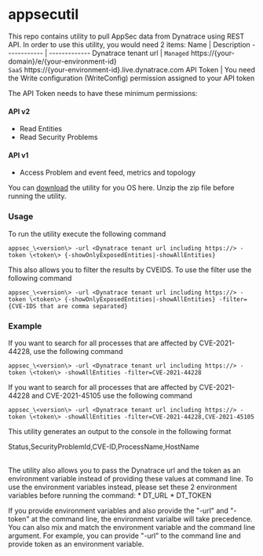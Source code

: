 # appsecutil
This repo contains utility to pull AppSec data from Dynatrace using REST API.
In order to use this utility, you would need 2 items:
Name | Description
------------ | -------------
Dynatrace tenant url | `Managed` https://{your-domain}/e/{your-environment-id}  <br/>`SaaS` https://{your-environment-id}.live.dynatrace.com
API Token | You need the Write configuration (WriteConfig) permission assigned to your API token  

The API Token needs to have these minimum permissions:
#### API v2
* Read Entities
* Read Security Problems

#### API v1
* Access Problem and event feed, metrics and topology

You can [download](https://github.com/dynatrace-ext/AppSecUtil/releases/latest) the utility for you OS here. Unzip the zip file before running the utility.

### Usage
To run the utility execute the following command
```$xslt
appsec_\<version\> -url <Dynatrace tenant url including https://> -token \<token\> {-showOnlyExposedEntities|-showAllEntities}
```

This also allows you to filter the results by CVEIDS. To use the filter use the following command
```$xslt
appsec_\<version\> -url <Dynatrace tenant url including https://> -token \<token\> {-showOnlyExposedEntities|-showAllEntities} -filter={CVE-IDS that are comma separated}
```

### Example
If you want to search for all processes that are affected by CVE-2021-44228, use the following command
```$xslt
appsec_\<version\> -url <Dynatrace tenant url including https://> -token \<token\> -showAllEntities -filter=CVE-2021-44228
```

If you want to search for all processes that are affected by CVE-2021-44228 and CVE-2021-45105 use the following command

```$xslt
appsec_\<version\> -url <Dynatrace tenant url including https://> -token \<token\> -showAllEntities -filter=CVE-2021-44228,CVE-2021-45105
```

This utility generates an output to the console in the following format

Status,SecurityProblemId,CVE-ID,ProcessName,HostName


<br />
The utility also allows you to pass the Dynatrace url and the token as an environment variable instead of providing these values at command line. To use the environment variables instead, please set these 2 environment variables before running the command:
* DT_URL
* DT_TOKEN

If you provide environment variables and also provide the "-url" and "-token" at the command line, the environment varialbe will take precedence. You can also mix and match the environment variable and the command line argument. For example, you can provide "-url" to the command line and provide token as an environment variable.
